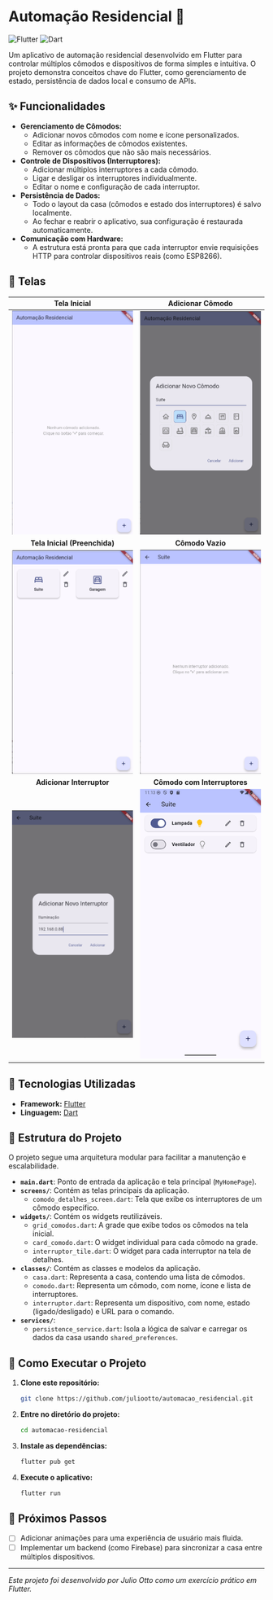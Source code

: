 # Automação Residencial 🏡

![Flutter](https://img.shields.io/badge/Flutter-02569B?style=for-the-badge&logo=flutter&logoColor=white)
![Dart](https://img.shields.io/badge/Dart-0175C2?style=for-the-badge&logo=dart&logoColor=white)

Um aplicativo de automação residencial desenvolvido em Flutter para controlar múltiplos cômodos e dispositivos de forma simples e intuitiva. O projeto demonstra conceitos chave do Flutter, como gerenciamento de estado, persistência de dados local e consumo de APIs.

## ✨ Funcionalidades

-   **Gerenciamento de Cômodos:**
    -   Adicionar novos cômodos com nome e ícone personalizados.
    -   Editar as informações de cômodos existentes.
    -   Remover os cômodos que não são mais necessários.
-   **Controle de Dispositivos (Interruptores):**
    -   Adicionar múltiplos interruptores a cada cômodo.
    -   Ligar e desligar os interruptores individualmente.
    -   Editar o nome e configuração de cada interruptor.
-   **Persistência de Dados:**
    -   Todo o layout da casa (cômodos e estado dos interruptores) é salvo localmente.
    -   Ao fechar e reabrir o aplicativo, sua configuração é restaurada automaticamente.
-   **Comunicação com Hardware:**
    -   A estrutura está pronta para que cada interruptor envie requisições HTTP para controlar dispositivos reais (como ESP8266).

## 📸 Telas

| Tela Inicial | Adicionar Cômodo |
|:---:|:---:|
| <img src="imagens/01_TelaInicial.png" alt="Tela Inicial Vazia" width="250"> | <img src="imagens/02_AdicionarComodo.png" alt="Diálogo para adicionar um novo cômodo" width="250"> |
| **Tela Inicial (Preenchida)** | **Cômodo Vazio** |
| <img src="imagens/03_TelaInicialPreenchida.png" alt="Tela Inicial com vários cômodos" width="250"> | <img src="imagens/04_ComodoVazio.png" alt="Tela de detalhes de um cômodo sem interruptores" width="250"> |
| **Adicionar Interruptor** | **Cômodo com Interruptores** |
| <img src="imagens/05_AdicionarInterruptor.png" alt="Diálogo para adicionar um novo interruptor" width="250"> | <img src="imagens/06_ComodoComInterruptores.png" alt="Tela de detalhes de um cômodo com interruptores" width="250"> |

## 🚀 Tecnologias Utilizadas

-   **Framework:** [Flutter](https://flutter.dev/)
-   **Linguagem:** [Dart](https://dart.dev/)

## 📂 Estrutura do Projeto

O projeto segue uma arquitetura modular para facilitar a manutenção e escalabilidade.

-   **`main.dart`**: Ponto de entrada da aplicação e tela principal (`MyHomePage`).
-   **`screens/`**: Contém as telas principais da aplicação.
    -   `comodo_detalhes_screen.dart`: Tela que exibe os interruptores de um cômodo específico.
-   **`widgets/`**: Contém os widgets reutilizáveis.
    -   `grid_comodos.dart`: A grade que exibe todos os cômodos na tela inicial.
    -   `card_comodo.dart`: O widget individual para cada cômodo na grade.
    -   `interruptor_tile.dart`: O widget para cada interruptor na tela de detalhes.
-   **`classes/`**: Contém as classes e modelos da aplicação.
    -   `casa.dart`: Representa a casa, contendo uma lista de cômodos.
    -   `comodo.dart`: Representa um cômodo, com nome, ícone e lista de interruptores.
    -   `interruptor.dart`: Representa um dispositivo, com nome, estado (ligado/desligado) e URL para o comando.
-   **`services/`**:
    -   `persistence_service.dart`: Isola a lógica de salvar e carregar os dados da casa usando `shared_preferences`.

## 🏁 Como Executar o Projeto

1.  **Clone este repositório:**
    ```sh
    git clone https://github.com/juliootto/automacao_residencial.git
    ```
2.  **Entre no diretório do projeto:**
    ```sh
    cd automacao-residencial
    ```
3.  **Instale as dependências:**
    ```sh
    flutter pub get
    ```
4.  **Execute o aplicativo:**
    ```sh
    flutter run
    ```

## 🔮 Próximos Passos

-   [ ] Adicionar animações para uma experiência de usuário mais fluida.
-   [ ] Implementar um backend (como Firebase) para sincronizar a casa entre múltiplos dispositivos.

---

*Este projeto foi desenvolvido por Julio Otto como um exercício prático em Flutter.*